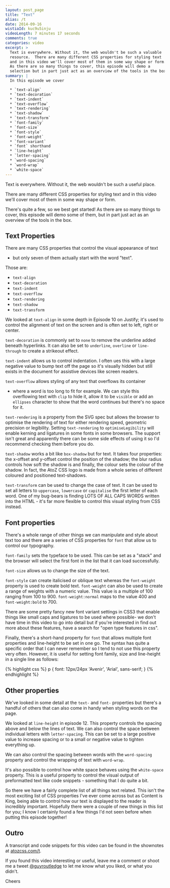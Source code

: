 ```yaml
---
layout: post_page
title: "Text"
alias: /t
date: 2014-09-16
wistiaId: kuc9u5inju
videoLength: 7 minutes 17 seconds
comments: true
categories: video
excerpt: >
  Text is everywhere. Without it, the web wouldn't be such a valuable
  resource.  There are many different CSS properties for styling text
  and in this video we'll cover most of them in some way shape or form.
  As there are so many things to cover, this episode will demo a 
  selection but in part just act as an overview of the tools in the box.
summary: |
  In this episode we cover

  * `text-align`
  * `text-decoration`
  * `text-indent`
  * `text-overflow`
  * `text-rendering`
  * `text-shadow`
  * `text-transform`
  * `font-family`
  * `font-size`
  * `font-style`
  * `font-weight`
  * `font-variant`
  * `font` shorthand
  * `line-height`
  * `letter-spacing`
  * `word-spacing`
  * `word-wrap`
  * `white-space`
---
```


Text is everywhere. Without it, the web wouldn't be such a useful
place.

There are many different CSS properties for styling text and in this
video we'll cover most of them in some way shape or form.

There's quite a few, so we best get started! As there are so many things
to cover, this episode will demo some of them, but in part just act as an
overview of the tools in the box.

## Text Properties

There are many CSS properties that control the visual appearance of text
- but only seven of them actually start with the word "text". 

Those are:

* `text-align`
* `text-decoration`
* `text-indent`
* `text-overflow`
* `text-rendering`
* `text-shadow`
* `text-transform`

We looked at `text-align` in some depth in Episode 10 on Justify; it's
used to control the alignment of text on the screen and is often set
to left, right or center.

`text-decoration` is commonly set to `none` to remove the underline
added beneath hyperlinks. It can also be set to `underline`, `overline`
or `line-through` to create a strikeout effect.

`text-indent` allows us to control indentation.  I often ues this with
a large negative value to bump text off the page so it's visually hidden
but still exists in the document for assistive devices like screen
readers.

`text-overflow` allows styling of any text that overflows its container
- where a word is too long to fit for example. We can style this
overflowing text with `clip` to hide it, allow it to be `visible` or add
an `ellipses` character to show that the word continues but there's no
space for it.

`text-rendering` is a property from the SVG spec but allows the browser
to optimise the rendering of text for either rendering speed, geometric
precision or legibility. Setting `text-rendering` to
`optimiseLegibility` will enable kerning and ligatures in some fonts in
some browsers. The support isn't great and apparently there can be some 
side effects of using it so I'd recommend checking them before you do.

`text-shadow` works a bit like `box-shadow` but for text. It takes four
properties: the x-offset and y-offset control the position of the
shadow; the blur radius controls how soft the shadow is and finally, the
colour sets the colour of the shadow. In fact, the AtoZ CSS logo is made
from a whole series of different coloured and positioned text-shadows.

`text-transform` can be used to change the case of text. It can be used
to set all letters to `uppercase`, `lowercase` or `capitalise` the first
letter of each word. One of my bug-bears is finding LOTS OF ALL CAPS
WORDS written into the HTML - it's far more flexible to control this
visual styling from CSS instead.

## Font properties

There's a whole range of other things we can manipulate and style about
text too and there are a series of CSS properties for `font` that allow
us to control our typography.

`font-family` sets the typeface to be used. This can be set as a "stack"
and the browser will select the first font in the list that it can load
successfully.

`font-size` allows us to change the size of the text.

`font-style` can create italicised or oblique text whereas the
`font-weight` property is used to create bold text. `font-weight` can 
also be used to create a range of weights with a numeric value. This
value is a multiple of 100 ranging from 100 to 900. `font-weight:normal`
maps to the value 400 and `font-weight:bold` to 700.

There are some pretty fancy new font variant settings in CSS3 that
enable things like small caps and ligatures to be used where possible-
we don't have time in this video to go into detail but if you're
interested in find out more about these features, have a search for
"open type features in css".

Finally, there's a short-hand property for `font` that allows multiple
font properties and line-height to be set in one go. The syntax has
quite a specific order that I can never remember so I tend to not use
this property very often. However, it is useful for setting font family,
size and line-height in a single line as follows:

{% highlight css %}
p { font: 12px/24px 'Avenir', 'Arial', sans-serif; }
{% endhighlight %}

## Other properties

We've looked in some detail at the `text-` and `font-` properties but
there's a handful of others that can also come in handy when styling
words on the page.

We looked at `line-height` in episode 12. This property controls the
spacing above and below the lines of text. We can also control the space
between individual letters with `letter-spacing`. This can be set to
a large positive value to increase spacing or to a small or negative
value to tighten everything up.

We can also control the spacing between words with the `word-spacing`
property and control the wrapping of text with `word-wrap`. 

It's also possible to control how white space behaves using the
`white-space` property. This is a useful property to control the visual
output of preformatted text like code snippets - something that I do
quite a bit.

So there we have a fairly complete list of all things text related.
This isn't the most exciting list of CSS properties I've ever come
across but as Content is King, being able to control how our text is
displayed to the reader is incredibly important. Hopefully there were
a couple of new things in this list for you; I know I certainly found
a few things I'd not seen before when putting this episode together!

## Outro

A transcript and code snippets for this video can be found in the
shownotes at [atozcss.com/t](http://www.atozcss.com/t).

If you found this video interesting or useful, leave me a comment or
shoot me a tweet [@guyroutledge](http://www.twitter.com/guyroutledge) to
let me know what you liked, or what you didn't.

Cheers
